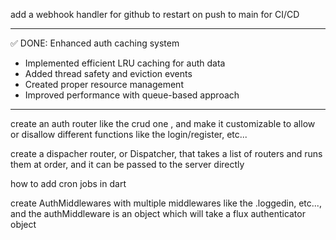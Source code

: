 add a webhook handler for github to restart on push to main for CI/CD


----------------------
✅ DONE: Enhanced auth caching system
- Implemented efficient LRU caching for auth data
- Added thread safety and eviction events
- Created proper resource management
- Improved performance with queue-based approach
----------------------


create an auth router like the crud one , and make it customizable to allow or disallow different functions like the login/register, etc...

create a dispacher router, or Dispatcher, that takes a list of routers and runs them at order, and it can be passed to the server directly


how to add cron jobs in dart

create AuthMiddlewares with multiple middlewares like the .loggedin, etc..., and the authMiddleware is an object which will take a flux authenticator object
